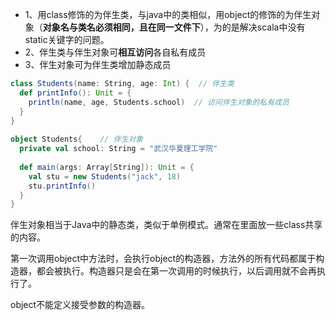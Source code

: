 
-   1、用class修饰的为伴生类，与java中的类相似，用object的修饰的为伴生对象（**对象名与类名必须相同，且在同一文件下**），为的是解决scala中没有static关键字的问题。
-   2、伴生类与伴生对象可**相互访问**各自私有成员
-   3、伴生对象可为伴生类增加静态成员


```scala
class Students(name: String, age: Int) {  // 伴生类  
  def printInfo(): Unit = {  
    println(name, age, Students.school)  // 访问伴生对象的私有成员
  }  
}  
  
object Students{    // 伴生对象  
  private val school: String = "武汉华夏理工学院"  
  
  def main(args: Array[String]): Unit = {  
    val stu = new Students("jack", 18)  
    stu.printInfo()  
  }  
}
```

伴生对象相当于Java中的静态类，类似于单例模式。通常在里面放一些class共享的内容。

第一次调用object中方法时，会执行object的构造器，方法外的所有代码都属于构造器，都会被执行。构造器只是会在第一次调用的时候执行，以后调用就不会再执行了。

object不能定义接受参数的构造器。
